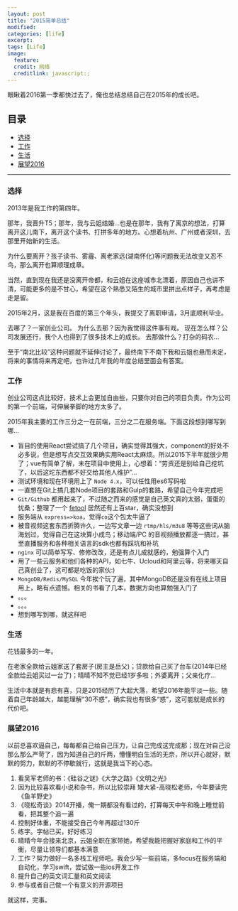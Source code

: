 ```yaml
---
layout: post
title: "2015简单总结"
modified:
categories: [life]
excerpt:
tags: [Life]
image:
  feature:
  credit: 网络
  creditlink: javascript:;
---
```


眼瞅着2016第一季都快过去了，俺也总结总结自己在2015年的成长吧。

## 目录
- [选择](#sel)
- [工作](#work)
- [生活](#file)
- [展望2016](#sun)

---

<h3 id="sel">选择</h3>

  2013年是我工作的第四年。

  那年，我晋升T5；那年，我与云姐结婚...也是在那年，我有了离京的想法，打算离开这儿南下，离开这个读书、打拼多年的地方。心想着杭州、广州或者深圳，去那里开始新的生活。

  为什么要离开？孩子读书、雾霾、离老家远(湖南怀化)等问题我无法改变又忍不鸟，那么离开也算顺理成章。

  当然，直到现在我还是没离开帝都，和云姐在这座城市北漂着，原因自己也讲不清，可能更多的是不甘心，希望在这个熟悉又陌生的城市里拼出点样子，再考虑是走是留。

  2015年2月，这是我在百度的第三个年头，我提交了离职申请，3月底顺利毕业。

  去哪了？一家创业公司。 为什么去那？因为我觉得这件事有戏。 现在怎么样？公司发展还行，我个人也得到了很多技术上的成长。 去那做什么？打杂的码农...

  至于“南北比较”这种问题就不延伸讨论了，最终南下不南下我和云姐也悬而未定，将来的事情将来再定吧，也许过几年我的年度总结里面会有答案。

<h3 id="work">工作</h3>

  创业公司这点比较好，技术上会更加自由些，只要你对自己的项目负责。作为公司的第一个前端，可伸展拳脚的地方太多了。

  2015年我主要的工作三分之一在前端，三分之二在服务端。下面这段想到哪写到哪...

  - 盲目的使用React尝试搞了几个项目，确实觉得其强大，component的好处不必多说，但是想写点交互效果确实用React太麻烦。所以2015下半年就很少用了；vue有简单了解，未在项目中使用上，心想着：“劳资还是别给自己挖坑了，以后这坨东西都不好交给其他人维护”...
  - 测试环境和现在环境用上了 ```Node 4.x```，可以任性用es6写码啦
  - 一直想在Git上搞几套Node项目的套路和Gulp的套路，希望自己今年完成吧
  - ```Git/Github``` 都用起来了，不过随之而来的感觉是自己英文真的太弱，蛋蛋的忧桑；整理了一个 [fetool](https://github.com/nieweidong/fetool) 居然还有上百star，确实没想到
  - 服务端从 ```express=>koa```，觉得```co```这个包太牛逼了
  - 被音视频这套东西折腾许久，一边写文章一边 ```rtmp/hls/m3u8``` 等等这些词从脑海划过，觉得自己在这块算小成鸟；移动端/PC 的音视频播放都逐一搞过，甚至直播服务和各种相关语言的sdk也都有踩坑和补坑
  - ```nginx``` 可以简单写写、修修改改，还是有点儿成就感的，勉强算个入门
  - 用了一些云服务和他们各种的API，如七牛、Ucloud和阿里云等，将来哪天自己真创业了，这可都是吃饭的家伙:)
  - ```MongoDB/Redis/MySQL``` 今年挨个玩了遍，其中MongoDB还是没有在线上项目用上，略有点遗憾。相关的书看了几本，数据方向也算勉强入门了
  - 。。。
  - 。。。
  - 想到哪写到哪，就这样吧

<h3 id="file">生活</h3>

  花钱最多的一年。

  在老家全款给云姐家送了套房子(房主是岳父)；贷款给自己买了台车(2014年已经全款给云姐买过一台了)；晴晴不知不觉已经1岁多啦；外婆离开；父亲化疗...

  生活中本就是有悲有喜，只是2015经历了大起大落，希望2016年能平淡一些。随着自己年龄越大，越能理解“30不惑”，确实我也有很多“惑”，这可能就是成长的代价吧。

<h3 id="sun">展望2016</h3>

  以前总喜欢逼自己，每每都自己给自己压力，让自己完成这完成那；现在对自己没那么那么严苛了，因为知道自己的斤两，懵懂明白生活的无奈，所以开心就好，默默的努力，默默的不停歇就行，这就是我当下的心态。

  1. 看吴军老师的书：《硅谷之谜》《大学之路》《文明之光》
  2. 因为比较喜欢看小说和杂书，所以比较崇拜 矮大紧-高晓松老师，今年要读完《鱼羊野史》
  3. 《晓松奇谈》2014开播，俺一期都没有看过的，打算每天中午和晚上睡觉前看，把其整个追一遍
  4. 控制好体重，不能接受自己今年再超过130斤
  5. 练字。字帖已买，好好练习
  6. 晴晴今年会接来北京，云姐全职在家带她，希望我能把握好家庭和工作的平衡，尽量让领导们都基本满意
  7. 工作？努力做好一名多栈工程师吧。我会少写一些前端，多focus在服务端和自动化，学习swift，尝试做一些ios开发工作
  8. 提升自己的英文词汇量和英文阅读
  9. 参与或者自己做一个有意义的开源项目

  就这样，完事。
